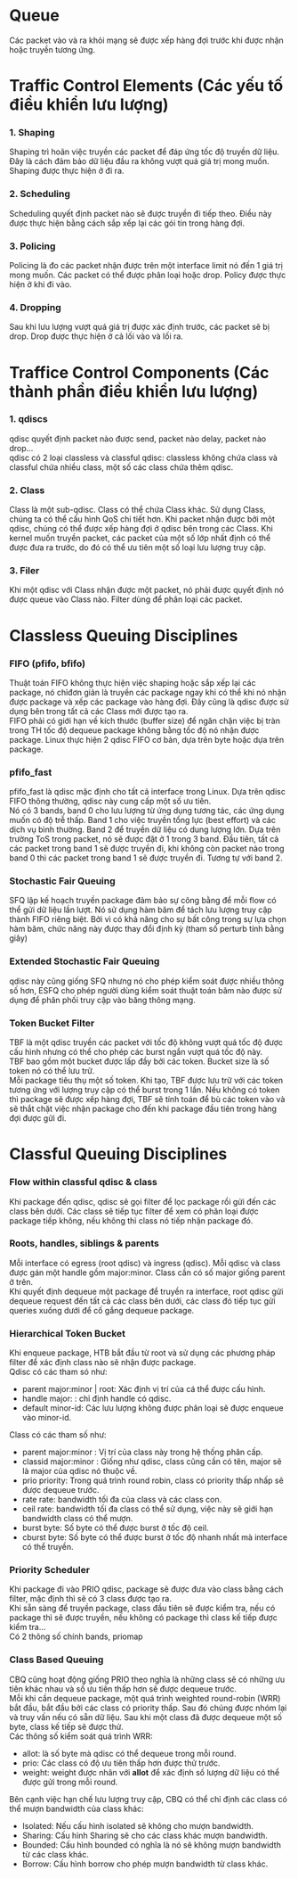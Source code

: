 # Queue
Các packet vào và ra khỏi mạng sẽ được xếp hàng đợi trước khi được nhận hoặc truyền tương ứng.

# Traffic Control Elements (Các yếu tố điều khiển lưu lượng)
### 1. Shaping  
Shaping trì hoãn việc truyền các packet để đáp ứng tốc độ truyền dữ liệu. Đây là cách đảm bảo dữ liệu đầu ra không vượt quá giá trị mong muốn. Shaping được thực hiện ở đi ra.  
### 2. Scheduling
Scheduling quyết định packet nào sẽ được truyền đi tiếp theo. Điều này được thực hiện bằng cách sắp xếp lại các gói tin trong hàng đợi.  
### 3. Policing
Policing là đo các packet nhận được trên một interface limit nó đến 1 giá trị mong muốn. Các packet có thể được phân loại hoặc drop. Policy được thực hiện ở khi đi vào.  
### 4. Dropping
Sau khi lưu lượng vượt quá giá trị được xác định trước, các packet sẽ bị drop. Drop được thực hiện ở cả lối vào và lối ra.  

# Traffice Control Components (Các thành phần điều khiển lưu lượng)
### 1. qdiscs  
qdisc quyết định packet nào được send, packet nào delay, packet nào drop...  
qdisc có 2 loại classless và classful qdisc: classless không chứa class và classful chứa nhiều class, một số các class chứa thêm qdísc.  
### 2. Class
Class là một sub-qdisc. Class có thể chứa Class khác. Sử dụng Class, chúng ta có thể cấu hình QoS chi tiết hơn. Khi packet nhận được bởi một qdisc, chúng có thể được xếp hàng đợi ở qdisc bên trong các Class. Khi kernel muốn truyền packet, các packet của một số lớp nhất định có thể được đưa ra trước, do đó có thể ưu tiên một số loại lưu lượng truy cập.  
### 3. Filer 
Khi một qdisc với Class nhận được một packet, nó phải được quyết định nó được queue vào Class nào. Filter dùng để phân loại các packet.  

# Classless Queuing Disciplines
### FIFO (pfifo, bfifo)
Thuật toán FIFO không thực hiện việc shaping hoặc sắp xếp lại các package, nó chỉđơn giản là truyền các package ngay khi có thể khi nó nhận được package và xếp các package vào hàng đợi. Đây cũng là qdisc được sử dụng bên trong tất cả các Class mới được tạo ra.  
FIFO phải có giới hạn về kích thước (buffer size) để ngăn chặn việc bị tràn trong TH tốc độ dequeue package không bằng tốc độ nó nhận được package. Linux thực hiện 2 qdisc FIFO cơ bản, dựa trên byte hoặc dựa trên package.  
### pfifo_fast
pfifo_fast là qdisc mặc định cho tất cả interface trong Linux. Dựa trên qdisc FIFO thông thường, qdisc này cung cấp một số ưu tiên.  
Nó có 3 bands, band 0 cho lưu lượng từ ứng dụng tương tác, các ứng dụng muốn có độ trễ thấp. Band 1 cho việc truyền tổng lực (best effort) và các dịch vụ bình thường. Band 2 để truyền dữ liệu có dung lượng lớn. Dựa trên trường ToS trong packet, nó sẽ được đặt ở 1 trong 3 band. Đầu tiên, tất cả các packet trong band 1 sẽ được truyền đi, khi không còn packet nào trong band 0 thì các packet trong band 1 sẽ được truyền đi. Tương tự với band 2.  
### Stochastic Fair Queuing 
SFQ lập kế hoạch truyền package đảm bảo sự công bằng để mỗi flow có thể gửi dữ liệu lần lượt. Nó sử dụng hàm băm để tách lưu lượng truy cập thành FIFO riêng biệt. Bởi vì có khả năng cho sự bất công trong sự lựa chọn hàm băm, chức năng này được thay đổi định kỳ (tham số perturb tính bằng giây)  
### Extended Stochastic Fair Queuing 
qdisc này cũng giống SFQ nhưng nó cho phép kiểm soát được nhiều thông số hơn, ESFQ cho phép người dùng kiểm soát thuật toán băm nào được sử dụng để phân phối truy cập vào băng thông mạng.  
### Token Bucket Filter
TBF là một qdisc truyền các packet với tốc độ không vượt quá tốc độ được cấu hình nhưng có thể cho phép các burst ngắn vượt quá tốc độ này.  
TBF bao gồm một bucket được lấp đầy bởi các token. Bucket size là số token nó có thể lưu trữ.  
Mỗi package tiêu thụ một số token.  Khi tạo, TBF được lưu trữ với các token tương ứng với lượng truy cập có thể burst trong 1 lần. Nếu không có token thì package sẽ được xếp hàng đợi, TBF sẽ tính toán để bù các token vào và sẽ thắt chặt việc nhận package cho đến khi package đầu tiên trong hàng đợi được gửi đi.  

# Classful Queuing Disciplines
### Flow within classful qdisc & class
Khi package đến qdisc, qdisc sẽ gọi filter để lọc package rồi gửi đến các class bên dưới. Các class sẽ tiếp tục filter để xem có phân loại được package tiếp không, nếu không thì class nó tiếp nhận package đó.  
### Roots, handles, siblings & parents
Mỗi interface có egress (root qdisc) và ingress (qdisc). Mỗi qdisc và class được gán một handle gồm major:minor. Class cần có số major giống parent ở trên.  
Khi quyết định dequeue một package để truyền ra interface, root qdisc gửi dequeue request đến tất cả các class bên dưới, các class đó tiếp tục gửi queries xuống dưới để cố gắng dequeue package. 
### Hierarchical Token Bucket
Khi enqueue package, HTB bắt đầu từ root và sử dụng các phương pháp filter để xác định class nào sẽ nhận được package.  
Qdisc có các tham só như:  
- parent major:minor | root: Xác định vị trí của cá thể được cấu hình.  
- handle major: : chỉ định handle có qdisc.  
- default minor-id: Các lưu lượng không được phân loại sẽ được enqueue vào minor-id.  

Class có các tham số như:  
- parent major:minor : Vị trí của class này trong hệ thống phân cấp.  
- classid major:minor : Giống như qdisc, class cũng cần có tên, major sẽ là major của qdisc nó thuộc về.  
- prio priority: Trong quá trình round robin, class có priority thấp nhấp sẽ được dequeue trước.  
- rate rate: bandwidth tối đa của class và các class con.  
- ceil rate: bandwidth tối đa class có thể sử dụng, việc này sẽ giới hạn bandwidth class có thể mượn.  
- burst byte: Số byte có thể được burst ở tốc độ ceil.  
- cburst byte: Số byte có thể được burst ở tốc độ nhanh nhất mà interface có thể truyền.  

### Priority Scheduler
Khi package đi vào PRIO qdisc, package sẽ được đưa vào class bằng cách filter, mặc định thì sẽ có 3 class được tạo ra.  
Khi sẵn sàng để truyền package, class đầu tiên sẽ được kiểm tra, nếu có package thì sẽ được truyền, nếu không có package thì class kế tiếp được kiểm tra...  
Có 2 thông số chính bands, priomap 
### Class Based Queuing
CBQ cũng hoạt động giống PRIO theo nghĩa là những class sẽ có những ưu tiên khác nhau và số ưu tiên thấp hơn sẽ được dequeue trước.  
Mỗi khi cần dequeue package, một quá trình weighted round-robin (WRR) bắt đầu, bắt đầu bởi các class có priority thấp. Sau đó chúng được nhóm lại và truy vấn nếu có sẵn dữ liệu. Sau khi một class đã được dequeue một số byte, class kế tiếp sẽ được thử.  
Các thông số kiểm soát quá trình WRR:  
- allot: là số byte mà qdisc có thể dequeue trong mỗi round.  
- prio: Các class có độ ưu tiên thấp hơn được thử trước.  
- weight: weight được nhân với **allot** để xác định số lượng dữ liệu có thể được gửi trong mỗi round.  

Bên cạnh việc hạn chế lưu lượng truy cập, CBQ có thể chỉ định các class có thể mượn bandwidth của class khác:  
- Isolated: Nếu cấu hình isolated sẽ không cho mượn bandwidth.  
- Sharing: Cấu hình Sharing sẽ cho các class khác mượn bandwidth.  
- Bounded: Cấu hình bounded có nghĩa là nó sẽ không mượn bandwidth từ các class khác.  
- Borrow: Cấu hình borrow cho phép mượn bandwidth từ class khác.  


